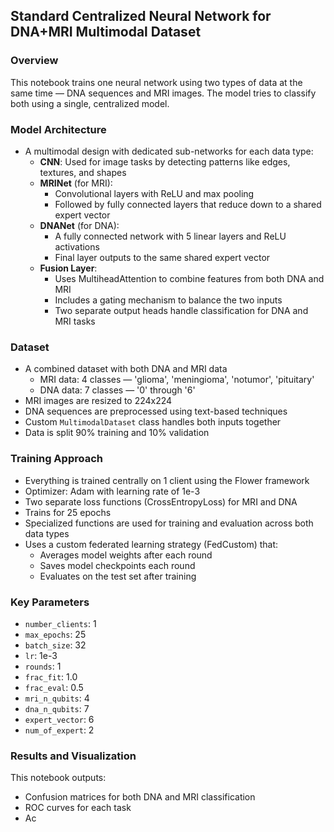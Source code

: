 ## Standard Centralized Neural Network for DNA+MRI Multimodal Dataset

### Overview  
This notebook trains one neural network using two types of data at the same time — DNA sequences and MRI images. The model tries to classify both using a single, centralized model.

### Model Architecture  
- A multimodal design with dedicated sub-networks for each data type:  
  - **CNN**: Used for image tasks by detecting patterns like edges, textures, and shapes  
  - **MRINet** (for MRI):  
    - Convolutional layers with ReLU and max pooling  
    - Followed by fully connected layers that reduce down to a shared expert vector  
  - **DNANet** (for DNA):  
    - A fully connected network with 5 linear layers and ReLU activations  
    - Final layer outputs to the same shared expert vector  
  - **Fusion Layer**:  
    - Uses MultiheadAttention to combine features from both DNA and MRI  
    - Includes a gating mechanism to balance the two inputs  
    - Two separate output heads handle classification for DNA and MRI tasks  

### Dataset  
- A combined dataset with both DNA and MRI data  
  - MRI data: 4 classes — 'glioma', 'meningioma', 'notumor', 'pituitary'  
  - DNA data: 7 classes — '0' through '6'  
- MRI images are resized to 224x224  
- DNA sequences are preprocessed using text-based techniques  
- Custom `MultimodalDataset` class handles both inputs together  
- Data is split 90% training and 10% validation  

### Training Approach  
- Everything is trained centrally on 1 client using the Flower framework  
- Optimizer: Adam with learning rate of 1e-3  
- Two separate loss functions (CrossEntropyLoss) for MRI and DNA  
- Trains for 25 epochs  
- Specialized functions are used for training and evaluation across both data types  
- Uses a custom federated learning strategy (FedCustom) that:  
  - Averages model weights after each round  
  - Saves model checkpoints each round  
  - Evaluates on the test set after training  

### Key Parameters  
- `number_clients`: 1  
- `max_epochs`: 25  
- `batch_size`: 32  
- `lr`: 1e-3  
- `rounds`: 1  
- `frac_fit`: 1.0  
- `frac_eval`: 0.5  
- `mri_n_qubits`: 4  
- `dna_n_qubits`: 7  
- `expert_vector`: 6  
- `num_of_expert`: 2  

### Results and Visualization  
This notebook outputs:  
- Confusion matrices for both DNA and MRI classification  
- ROC curves for each task  
- Ac
